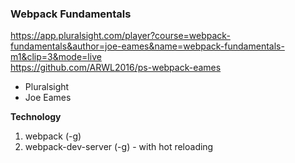 ### Webpack Fundamentals   

https://app.pluralsight.com/player?course=webpack-fundamentals&author=joe-eames&name=webpack-fundamentals-m1&clip=3&mode=live   
https://github.com/ARWL2016/ps-webpack-eames   

- Pluralsight  
- Joe Eames  

**Technology**   
1. webpack (-g)  
2. webpack-dev-server (-g) - with hot reloading   

